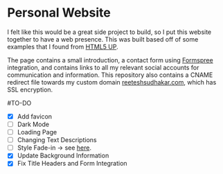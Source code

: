 # Personal Website
I felt like this would be a great side project to build, so I put this website together to have a web presence. This was built based off of some examples that I found from [HTML5 UP](https://html5up.net). 

The page contains a small introduction, a contact form using [Formspree](https://formspree.io) integration, and contains links to all my relevant social accounts for communication and information. This repository also contains a CNAME redirect file towards my custom domain [reeteshsudhakar.com](https://reeteshsudhakar.com), which has SSL encryption. 

#TO-DO
- [x] Add favicon
- [ ] Dark Mode
- [ ] Loading Page
- [ ] Changing Text Descriptions
- [ ] Style Fade-in -> see [here](https://medium.com/cloud-native-the-gathering/how-to-use-css-to-fade-in-and-fade-out-html-text-and-pictures-f45c11364f08). 
- [x] Update Background Information
- [x] Fix Title Headers and Form Integration 
